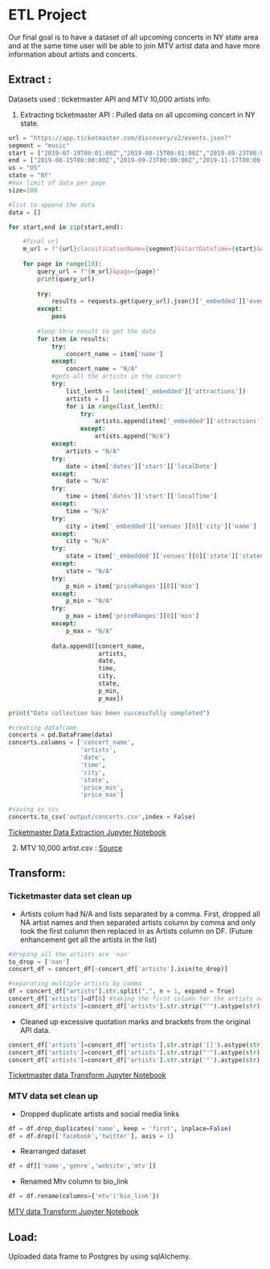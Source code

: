 # ETL Project

Our final goal is to have a dataset of all upcoming concerts in NY state area and at the same time user will be able to join MTV artist data and have more information about artists and concerts. 

## Extract : 

Datasets used : ticketmaster API and MTV 10,000 artists info.

1. Extracting ticketmaster API : Pulled data on all upcoming concert in NY state.

``` python
url = "https://app.ticketmaster.com/discovery/v2/events.json?"
segment = "music"
start = ["2019-07-19T00:01:00Z","2019-08-15T00:01:00Z","2019-09-23T00:01:00Z","2019-11-17T00:01:00Z"]
end = ["2019-08-15T00:00:00Z","2019-09-23T00:00:00Z","2019-11-17T00:00:00Z",""]
us = "US"
state = "NY"
#max limit of data per page
size=100

#list to append the data
data = []

for start,end in zip(start,end):

    #final url
    m_url = f"{url}classificationName={segment}&startDateTime={start}&endDateTime={end}&countryCode{us}&stateCode={state}&size={size}&apikey={api_key}"
    
    for page in range(10):
        query_url = f"{m_url}&page={page}"
        print(query_url)
    
        try:
            results = requests.get(query_url).json()['_embedded']['events']
        except:
            pass
        
        #loop thru result to get the data
        for item in results:
            try:
                concert_name = item['name']
            except:
                concert_name = "N/A"
            #gets all the artists in the concert
            try:
                list_lenth = len(item['_embedded']['attractions'])
                artists = []
                for i in range(list_lenth):
                    try:
                        artists.append(item['_embedded']['attractions'][i]['name'])
                    except:
                        artists.append("N/A")
            except:
                artists = "N/A"
            try:
                date = item['dates']['start']['localDate']
            except:
                date = "N/A"
            try:
                time = item['dates']['start']['localTime']
            except:
                time = "N/A"
            try:
                city = item['_embedded']['venues'][0]['city']['name']
            except:
                city = "N/A"
            try:
                state = item['_embedded']['venues'][0]['state']['stateCode']
            except:
                state = "N/A"
            try:
                p_min = item['priceRanges'][0]['min']
            except:
                p_min = "N/A"
            try:
                p_max = item['priceRanges'][0]['min']
            except:
                p_max = "N/A"
        
            data.append([concert_name,
                         artists,
                         date,
                         time,
                         city,
                         state,
                         p_min,
                         p_max])

print("Data collection has been successfully completed")

#creating dataframe
concerts = pd.DataFrame(data)
concerts.columns = ['concert_name',
                    'artists',
                    'date',
                    'time',
                    'city',
                    'state',
                    'price_min',
                    'price_max']

#saving as scv 
concerts.to_csv('output/concerts.csv',index = False)
```

[Ticketmaster Data Extraction Jupyter Notebook](ticketmaster_extract.ipynb)

2. MTV 10,000 artist.csv : [Source](https://gist.github.com/mbejda/9912f7a366c62c1f296c)

## Transform:

### Ticketmaster data set clean up
* Artists colum had N/A and lists separated by a comma. First, dropped all NA artist names and then separated artists column by comma and only took the first column then replaced in as Artists column on DF. (Future enhancement get all the artists in the list)

``` python
#droping all the artists are 'nan'
to_drop = ['nan']
concert_df = concert_df[~concert_df['artists'].isin(to_drop)]

#separating multiple artists by comma
df = concert_df["artists"].str.split(",", n = 1, expand = True)
concert_df['artists']=df[0] #taking the first column for the artists name
concert_df['artists']=concert_df['artists'].str.strip("'").astype(str) #one more clean up 
```
* Cleaned up excessive quotation marks and brackets from the original API data.
``` python
concert_df['artists']=concert_df['artists'].str.strip('[]').astype(str)
concert_df['artists']=concert_df['artists'].str.strip("'").astype(str)
concert_df['artists']=concert_df['artists'].str.strip('"').astype(str)
```

[Ticketmaster data Transform Jupyter Notebook](ticketmaster_sqltrans.ipynb)
  
### MTV data set clean up
* Dropped duplicate artists and social media links

``` python
df = df.drop_duplicates('name', keep = 'first', inplace=False)
df = df.drop(['facebook','twitter'], axis = 1)
```

* Rearranged dataset

``` python
df = df[['name','genre','website','mtv']]
```

* Renamed Mtv column to bio_link

``` python
df = df.rename(columns={'mtv':'bio_link'})
```

[MTV data Transform Jupyter Notebook](mtv_data_ETL.ipynb)

## Load: 
Uploaded data frame to Postgres by using sqlAlchemy.
